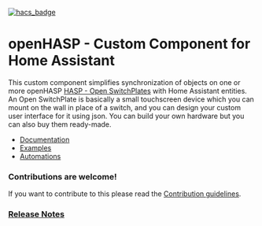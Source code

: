 [![hacs_badge](https://img.shields.io/badge/HACS-Custom-orange.svg?style=for-the-badge)](https://github.com/HASwitchPlate/openHASP-custom-component)

# openHASP - Custom Component for Home Assistant

This custom component simplifies synchronization of objects on one or more openHASP [HASP - Open SwitchPlates](https://www.openhasp.com/) with Home Assistant entities. An Open SwitchPlate is basically a small touchscreen device which you can mount on the wall in place of a switch, and you can design your custom user interface for it using json. You can build your own hardware but you can also buy them ready-made.

- [Documentation](https://www.openhasp.com/latest/integrations/home-assistant/howto/)
- [Examples](https://www.openhasp.com/latest/integrations/home-assistant/sampl_conf/)
- [Automations](https://www.openhasp.com/latest/integrations/home-assistant/sampl_autom/)

### Contributions are welcome!

If you want to contribute to this please read the [Contribution guidelines](CONTRIBUTING.md).

### [Release Notes](RELEASE.md)


